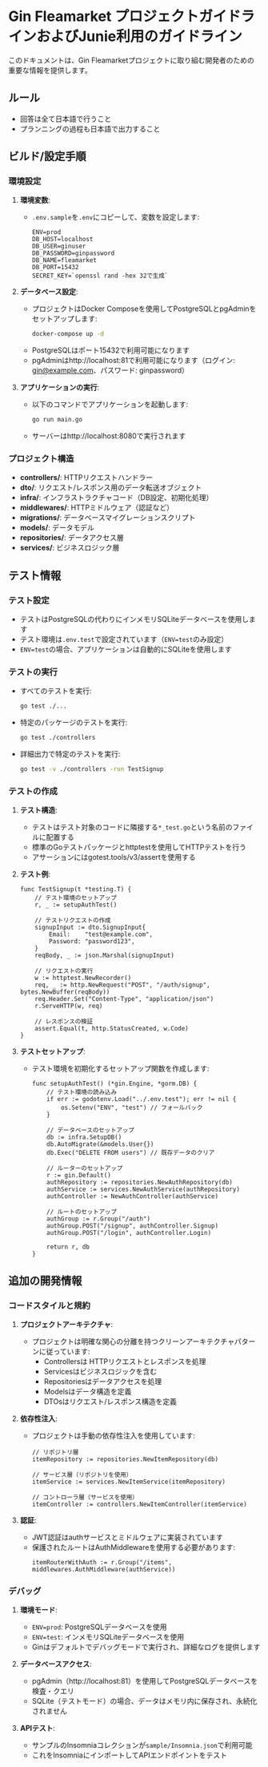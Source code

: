 # Gin Fleamarket プロジェクトガイドラインおよびJunie利用のガイドライン

このドキュメントは、Gin Fleamarketプロジェクトに取り組む開発者のための重要な情報を提供します。
## ルール

- 回答は全て日本語で行うこと
- プランニングの過程も日本語で出力すること

## ビルド/設定手順

### 環境設定

1. **環境変数**:
   - `.env.sample`を`.env`にコピーして、変数を設定します:
     ```
     ENV=prod
     DB_HOST=localhost
     DB_USER=ginuser
     DB_PASSWORD=ginpassword
     DB_NAME=fleamarket
     DB_PORT=15432
     SECRET_KEY=`openssl rand -hex 32で生成`
     ```

2. **データベース設定**:
   - プロジェクトはDocker Composeを使用してPostgreSQLとpgAdminをセットアップします:
     ```bash
     docker-compose up -d
     ```
   - PostgreSQLはポート15432で利用可能になります
   - pgAdminはhttp://localhost:81で利用可能になります（ログイン: gin@example.com、パスワード: ginpassword）

3. **アプリケーションの実行**:
   - 以下のコマンドでアプリケーションを起動します:
     ```bash
     go run main.go
     ```
   - サーバーはhttp://localhost:8080で実行されます

### プロジェクト構造

- **controllers/**: HTTPリクエストハンドラー
- **dto/**: リクエスト/レスポンス用のデータ転送オブジェクト
- **infra/**: インフラストラクチャコード（DB設定、初期化処理）
- **middlewares/**: HTTPミドルウェア（認証など）
- **migrations/**: データベースマイグレーションスクリプト
- **models/**: データモデル
- **repositories/**: データアクセス層
- **services/**: ビジネスロジック層

## テスト情報

### テスト設定

- テストはPostgreSQLの代わりにインメモリSQLiteデータベースを使用します
- テスト環境は`.env.test`で設定されています（`ENV=test`のみ設定）
- `ENV=test`の場合、アプリケーションは自動的にSQLiteを使用します

### テストの実行

- すべてのテストを実行:
  ```bash
  go test ./...
  ```

- 特定のパッケージのテストを実行:
  ```bash
  go test ./controllers
  ```

- 詳細出力で特定のテストを実行:
  ```bash
  go test -v ./controllers -run TestSignup
  ```

### テストの作成

1. **テスト構造**:
   - テストはテスト対象のコードに隣接する`*_test.go`という名前のファイルに配置する
   - 標準のGoテストパッケージとhttptestを使用してHTTPテストを行う
   - アサーションにはgotest.tools/v3/assertを使用する

2. **テスト例**:
   ```
   func TestSignup(t *testing.T) {
       // テスト環境のセットアップ
       r, _ := setupAuthTest()

       // テストリクエストの作成
       signupInput := dto.SignupInput{
           Email:    "test@example.com",
           Password: "password123",
       }
       reqBody, _ := json.Marshal(signupInput)

       // リクエストの実行
       w := httptest.NewRecorder()
       req, _ := http.NewRequest("POST", "/auth/signup", bytes.NewBuffer(reqBody))
       req.Header.Set("Content-Type", "application/json")
       r.ServeHTTP(w, req)

       // レスポンスの検証
       assert.Equal(t, http.StatusCreated, w.Code)
   }
   ```

3. **テストセットアップ**:
   - テスト環境を初期化するセットアップ関数を作成します:
     ```
     func setupAuthTest() (*gin.Engine, *gorm.DB) {
         // テスト環境の読み込み
         if err := godotenv.Load("../.env.test"); err != nil {
             os.Setenv("ENV", "test") // フォールバック
         }

         // データベースのセットアップ
         db := infra.SetupDB()
         db.AutoMigrate(&models.User{})
         db.Exec("DELETE FROM users") // 既存データのクリア

         // ルーターのセットアップ
         r := gin.Default()
         authRepository := repositories.NewAuthRepository(db)
         authService := services.NewAuthService(authRepository)
         authController := NewAuthController(authService)

         // ルートのセットアップ
         authGroup := r.Group("/auth")
         authGroup.POST("/signup", authController.Signup)
         authGroup.POST("/login", authController.Login)

         return r, db
     }
     ```

## 追加の開発情報

### コードスタイルと規約

1. **プロジェクトアーキテクチャ**:
   - プロジェクトは明確な関心の分離を持つクリーンアーキテクチャパターンに従っています:
     - Controllersは HTTPリクエストとレスポンスを処理
     - Servicesはビジネスロジックを含む
     - Repositoriesはデータアクセスを処理
     - Modelsはデータ構造を定義
     - DTOsはリクエスト/レスポンス構造を定義

2. **依存性注入**:
   - プロジェクトは手動の依存性注入を使用しています:
     ```
     // リポジトリ層
     itemRepository := repositories.NewItemRepository(db)

     // サービス層（リポジトリを使用）
     itemService := services.NewItemService(itemRepository)

     // コントローラ層（サービスを使用）
     itemController := controllers.NewItemController(itemService)
     ```

3. **認証**:
   - JWT認証はauthサービスとミドルウェアに実装されています
   - 保護されたルートはAuthMiddlewareを使用する必要があります:
     ```
     itemRouterWithAuth := r.Group("/items", middlewares.AuthMiddleware(authService))
     ```

### デバッグ

1. **環境モード**:
   - `ENV=prod`: PostgreSQLデータベースを使用
   - `ENV=test`: インメモリSQLiteデータベースを使用
   - Ginはデフォルトでデバッグモードで実行され、詳細なログを提供します

2. **データベースアクセス**:
   - pgAdmin（http://localhost:81）を使用してPostgreSQLデータベースを検査・クエリ
   - SQLite（テストモード）の場合、データはメモリ内に保存され、永続化されません

3. **APIテスト**:
   - サンプルのInsomniaコレクションが`sample/Insomnia.json`で利用可能
   - これをInsomniaにインポートしてAPIエンドポイントをテスト
